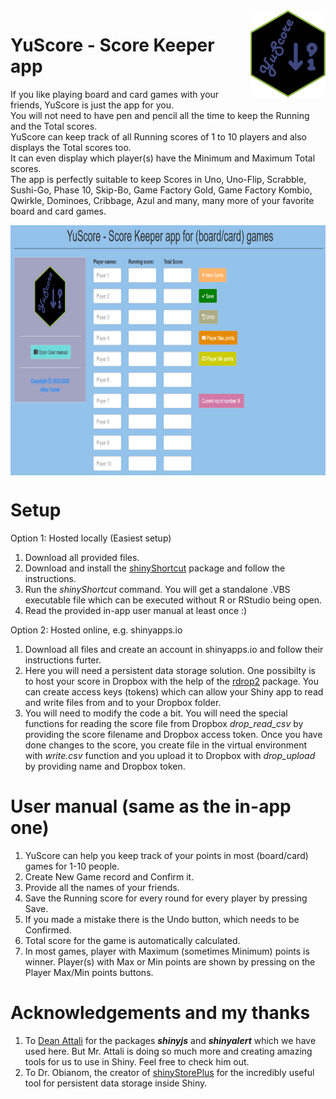 <img src="www/YuScore-logo.png" align="right" width=120 height=139 alt="" />

# YuScore - Score Keeper app
If you like playing board and card games with your friends, YuScore is just the app for you.\
You will not need to have pen and pencil all the time to keep the Running and the Total scores.\
YuScore can keep track of all Running scores of 1 to 10 players and also displays the Total scores too.\
It can even display which player(s) have the Minimum and Maximum Total scores.\
The app is perfectly suitable to keep Scores in Uno, Uno-Flip, Scrabble, Sushi-Go, Phase 10, Skip-Bo, Game Factory Gold, Game Factory Kombio, Qwirkle, Dominoes, Cribbage, Azul and many, many more of your favorite board and card games.

<img src="user_interface.png" align="center" width=100% height=400 alt="" />

# Setup
Option 1: Hosted locally (Easiest setup)
1. Download all provided files.
2. Download and install the [shinyShortcut](https://cran.r-project.org/web/packages/shinyShortcut/README.html) package and follow the instructions. 
3. Run the _shinyShortcut_ command. You will get a standalone .VBS executable file which can be executed without R or RStudio being open.
4. Read the provided in-app user manual at least once :)

Option 2: Hosted online, e.g. shinyapps.io
1. Download all files and create an account in shinyapps.io and follow their instructions furter.
2. Here you will need a persistent data storage solution. One possibilty is to host your score in Dropbox with the help of the [rdrop2](https://cran.r-project.org/web/packages/rdrop2/) package. You can create access keys (tokens) which can allow your Shiny app to read and write files from and to your Dropbox folder.
3. You will need to modify the code a bit. You will need the special functions for reading the score file from Dropbox _drop_read_csv_ by providing the score filename and Dropbox access token. Once you have done changes to the score, you create file in the virtual environment with _write.csv_ function and you upload it to Dropbox with _drop_upload_ by providing name and Dropbox token.

# User manual (same as the in-app one)
1. YuScore can help you keep track of your points in most (board/card) games for 1-10 people.
2. Create New Game record and Confirm it.
3. Provide all the names of your friends.
4. Save the Running score for every round for every player by pressing Save.
5. If you made a mistake there is the Undo button, which needs to be Confirmed.
6. Total score for the game is automatically calculated.
7. In most games, player with Maximum (sometimes Minimum) points is winner. Player(s) with Max or Min points are shown by pressing on the Player Max/Min points buttons. 

# Acknowledgements and my thanks
1. To [Dean Attali](https://deanattali.com/) for the packages _**shinyjs**_ and _**shinyalert**_ which we have used here. But Mr. Attali is doing so much more and creating amazing tools for us to use in Shiny. Feel free to check him out.
2. To Dr. Obianom, the creator of [shinyStorePlus](https://github.com/oobianom/shinyStorePlus) for the incredibly useful tool for persistent data storage inside Shiny.

